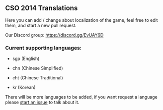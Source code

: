 ## CSO 2014 Translations

Here you can add / change about localization of the game, feel free to edit them, and start a new pull request.

Our Discord group: https://discord.gg/EvUAY6D

### Current supporting languages:

- sgp (English)

- chn (Chinese Simplified)

- cht (Chinese Traditional)

- kr (Korean)

There will be more languages to be added, if you want request a language please [start an issue](https://github.com/xRiseless/cso2014-translations/issues/new) to talk about it.
